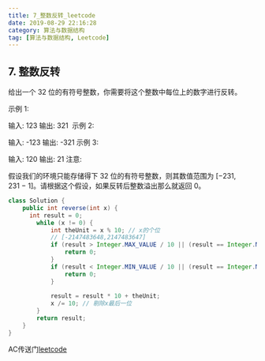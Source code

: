 ```yaml
---
title: 7_整数反转_leetcode
date: 2019-08-29 22:16:28
category: 算法与数据结构
tag: [算法与数据结构, Leetcode]
---
```


## 7. 整数反转

给出一个 32 位的有符号整数，你需要将这个整数中每位上的数字进行反转。

示例 1:

输入: 123
输出: 321
 示例 2:

输入: -123
输出: -321
示例 3:

输入: 120
输出: 21
注意:

假设我们的环境只能存储得下 32 位的有符号整数，则其数值范围为 [−231,  231 − 1]。请根据这个假设，如果反转后整数溢出那么就返回 0。

```java
class Solution {
    public int reverse(int x) {
      int result = 0;
		while (x != 0) {
			int theUnit = x % 10; // x的个位
			// [-2147483648,2147483647]
			if (result > Integer.MAX_VALUE / 10 || (result == Integer.MAX_VALUE / 10 && theUnit > 7)) {
				return 0;
			}
			if (result < Integer.MIN_VALUE / 10 || (result == Integer.MIN_VALUE / 10 && theUnit < -8) ) {
				return 0;
			}
			
			result = result * 10 + theUnit;
			x /= 10; // 剔除x最后一位
		}
		return result;
    }
}
```

AC传送门[leetcode](https://leetcode-cn.com/problems/reverse-integer/)